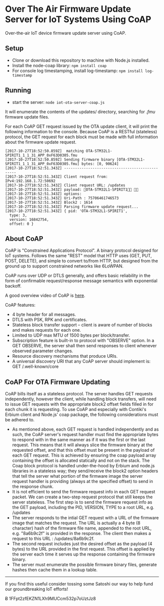 # Over The Air Firmware Update Server for IoT Systems Using CoAP

Over-the-air IoT device firmware update server using CoAP.

## Setup

 - Clone or download this repository to machine with Node.js installed.
 - Install the node-coap library: `npm install coap`
 - For console log timestamping, install log-timestamp: `npm install log-timestamp`
 
## Running
 
 - start the server: `node iot-ota-server-coap.js`
 
It will enumerate the contents of the updates/ directory, searching for *.fmu* firmware update files.
 
For each CoAP GET request issued by the OTA update client, it will print the following information to the console.
Because CoAP is a RESTful (stateless) protocol, the GET request for each block must be made with full information about the firmware update request.

```
[2017-10-27T18:52:50.859Z]  matching OTA-STM32L1-SPIRIT1_1_1_31_APP_0xF63D0305.fmu
[2017-10-27T18:52:50.859Z] Sending firmware binary [OTA-STM32L1-SPIRIT1_1_1_31_APP_0xF63D0305.fmu] bytes: [0, 90624]
[2017-10-27T18:52:51.343Z] ------------------------------------------------
[2017-10-27T18:52:51.343Z] Client request from: IPv4:192.168.1.72:50692
[2017-10-27T18:52:51.343Z] Client request URL: /updates
[2017-10-27T18:52:51.343Z] payload: OTA-STM32L1-SPIRIT1 
[2017-10-27T18:52:51.343Z] options:
[2017-10-27T18:52:51.343Z] Uri-Path : 75706461746573
[2017-10-27T18:52:51.343Z] Block2 : 1614
[2017-10-27T18:52:51.343Z] Parsing firmware update request...
[2017-10-27T18:52:51.343Z] { pid: 'OTA-STM32L1-SPIRIT1',
  type: 3,
  version: 16842754,
  offset: 0 }
```

## About CoAP

CoAP is "Constrained Applications Protocol".  A binary protocol designed for IoT systems.  Follows the same "REST" model that HTTP uses (GET, PUT, POST, DELETE), and simple to convert to/from HTTP, but designed from the ground up to support constrained networks like 6LoWPAN. 

CoAP runs over UDP or DTLS generally, and offers basic reliability in the form of confirmable request/response message semantics with exponential backoff. 

A good overview video of CoAP is [here](https://www.youtube.com/watch?v=4bSr5x5gKvA). 

CoAP features: 
* 4 byte header for all messages. 
* DTLS with PSK, RPK and certificates. 
* Stateless block transfer support – client is aware of number of blocks and makes requests for each one. 
* Limited to UDP max MTU of 1500 bytes per block/transfer. 
* Subscription feature is built-in to protocol with "OBSERVE" option.  In a GET OBSERVE, the server shall then send responses to client whenever observed parameter changes. 
* Resource discovery mechanisms that produce URIs. 
* A universal discovery URI that any CoAP server should implement is: GET /.well-known/core 

## CoAP For OTA Firmware Updating 
 
CoAP bills itself as a stateless protocol.  The server handles GET requests independently, however the client, while handling block transfers, will need to issue GET requests with the appropriate block2 offset fields filled in for each chunk it is requesting.  To use CoAP and especially with Contiki's Erbium client and Node.js' coap package, the following considerations must be adhered to.

* As mentioned above, each GET request is handled independently and as such, the CoAP server's request handler must find the appropriate bytes to respond with in the same manner as if it was the first or the last request.  This means that it will always slice the firmware binary at the requested offset, and that this offset must be present in the payload of each GET request. This is achieved by ensuring the coap payload array containing the offset is allocated statically and not on the stack.  The Coap block protocol is handled under-the-hood by Erbium and node.js libraries in a stateless way; they send/receive the block2 option headers that tell the server what portion of the firmware image the server request handler is providing (always at the specified offset) to send in the response chunk. 
* It is not efficient to send the firmware request info in each GET request packet.  We can create a two-step request protocol that still keeps the server stateless.  The first step is to send the firmware request info as the GET payload, including the PID, VERSION, TYPE to a root URL, e.g. /updates 
* The server responds to the intial GET request with a URL of the firmware image that matches the request.  The URL is actually a 4 byte (8 character) hash of the firmware file name, appended to the root URL, e.g. "8a6b9c2f" is provided in the response.  The client then makes a request to this URL : /updates/8a6b9c2f. 
* The second request includes just the desired offset as the payload (4 bytes) to the URL provided in the first request.  This offset is applied by the server each time it serves up the response containing the firmware binary. 
* The server must enumerate the possible firmware binary files, generate hashes then cache them in a lookup table. 

***

If you find this useful consider tossing some Satoshi our way to help fund our groundbreaking IoT efforts!

&#579; 1FFpt2zfEKZN1LXh9MUCcm532p7oUztJz8

